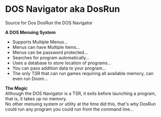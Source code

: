# DOS Navigator aka DosRun
Source for Dos DosRun the DOS Navigator

**A DOS Menuing System**  

+ Supports Multiple Menus...
+ Menus can have Multiple items...
+ Menus can be password protected...
+ Searches for program automatically...
+ Uses a database to store location of programs...
+ You can pass addition data to your program...
+ The only TSR that can run games requiring all available memory, can even run Doom...

**The Magic**  
Although the DOS Navigator is a TSR, it exits before launching a program, that is, it takes up no memory.  
No other menuing system or utility at the time did this, that's why DosRun could run any program you could run from the command line...
